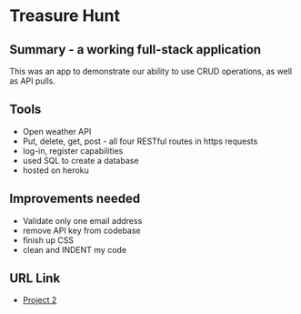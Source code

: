 # Treasure Hunt


## Summary - a working full-stack application

This was an app to demonstrate our ability to use CRUD operations, as well as API pulls.

## Tools

* Open weather API
* Put, delete, get, post - all four RESTful routes in https requests
* log-in, register capabilities
* used SQL to create a database
* hosted on heroku


## Improvements needed

* Validate only one email address
* remove API key from codebase
* finish up CSS
* clean and INDENT my code

## URL Link

* [Project 2](https://morning-falls-40372.herokuapp.com/)
